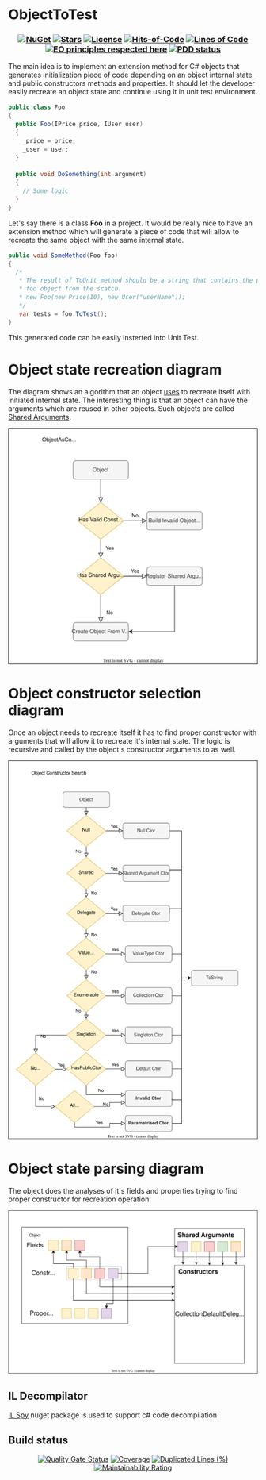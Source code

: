 # ObjectToTest

<h3 align="center">

  [![NuGet](https://img.shields.io/nuget/v/ObjectToTest.svg)](https://www.nuget.org/packages/ObjectToTest/)
  [![Stars](https://img.shields.io/github/stars/DenisZhukovski/ObjectToTest?color=brightgreen)](https://github.com/DenisZhukovski/ObjectToTest/stargazers) 
  [![License](https://img.shields.io/badge/license-MIT-blue.svg)](LICENSE.md) 
  [![Hits-of-Code](https://hitsofcode.com/github/deniszhukovski/ObjectToTest)](https://hitsofcode.com/view/github/deniszhukovski/ObjectToTest)
  [![Lines of Code](https://sonarcloud.io/api/project_badges/measure?project=DenisZhukovski_ObjectToTest&metric=ncloc)](https://sonarcloud.io/summary/new_code?id=DenisZhukovski_ObjectToTest)
  [![EO principles respected here](https://www.elegantobjects.org/badge.svg)](https://www.elegantobjects.org)
  [![PDD status](https://www.0pdd.com/svg?name=DenisZhukovski/ObjectToTest)](https://www.0pdd.com/p?name=DenisZhukovski/ObjectToTest)
</h3>

The main idea is to implement an extension method for C# objects that generates initialization piece of code depending on an object internal state and public constructors methods and properties. It should let the developer easily recreate an object state and continue using it in unit test environment.
```cs
public class Foo
{
  public Foo(IPrice price, IUser user)
  {
    _price = price;
    _user = user;
  }
  
  public void DoSomething(int argument)
  {
    // Some logic
  }
}

```
Let's say there is a class <b>Foo</b> in a project. It would be really nice to have an extension method which will generate a piece of code that will allow to recreate the same object with the same internal state.

```cs
public void SomeMethod(Foo foo)
{
  /*
   * The result of ToUnit method should be a string that contains the peice of code to recreate
   * foo object from the scatch.
   * new Foo(new Price(10), new User("userName"));
   */
   var tests = foo.ToTest();
}

```
This generated code can be easily insterted into Unit Test.

# Object state recreation diagram

The diagram shows an algorithm that an object [uses](https://github.com/DenisZhukovski/ObjectToTest/blob/master/src/ObjectAsConstructor.cs) to recreate itself with initiated internal state. The interesting thing is that an object can have the arguments which are reused in other objects. Such objects are called [Shared Arguments](https://github.com/DenisZhukovski/ObjectToTest/blob/master/src/Arguments/ObjectSharedArguments.cs).

![Alt text](./docs/ObjectAsConstructor.drawio.svg?raw=true "Object state parsing diagram")

# Object constructor selection diagram

Once an object needs to recreate itself it has to find proper constructor with arguments that will allow it to recreate it's internal state. The logic is recursive and called by the object's constructor arguments to as well.

![Alt text](./docs/ObjectConstructorSearch.drawio.svg?raw=true "Object state parsing diagram")

# Object state parsing diagram

The object does the analyses of it's fields and properties trying to find proper constructor for recreation operation.

![Alt text](./docs/ObjectToTest.drawio.svg?raw=true "Object state parsing diagram")

## IL Decompilator

[IL Spy](https://github.com/icsharpcode/ILSpy/) nuget package is used to support c# code decompilation

## Build status

<div align="center">
  
   [![Quality Gate Status](https://sonarcloud.io/api/project_badges/measure?project=DenisZhukovski_ObjectToTest&metric=alert_status)](https://sonarcloud.io/dashboard?id=DenisZhukovski_ObjectToTest) 
   [![Coverage](https://sonarcloud.io/api/project_badges/measure?project=DenisZhukovski_ObjectToTest&metric=coverage)](https://sonarcloud.io/dashboard?id=DenisZhukovski_ObjectToTest)
   [![Duplicated Lines (%)](https://sonarcloud.io/api/project_badges/measure?project=DenisZhukovski_ObjectToTest&metric=duplicated_lines_density)](https://sonarcloud.io/dashboard?id=DenisZhukovski_ObjectToTest)
   [![Maintainability Rating](https://sonarcloud.io/api/project_badges/measure?project=DenisZhukovski_ObjectToTest&metric=sqale_rating)](https://sonarcloud.io/dashboard?id=DenisZhukovski_ObjectToTest) 
</div>
